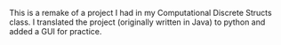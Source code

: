 This is a remake of a project I had in my Computational Discrete Structs class. I translated the project (originally written in Java) to python and added a GUI for practice.
